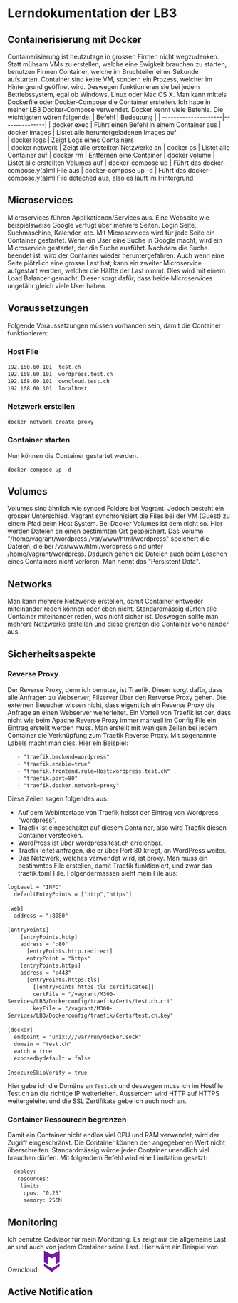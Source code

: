 # Lerndokumentation der LB3

## Containerisierung mit Docker
Containerisierung ist heutzutage in grossen Firmen nicht wegzudenken. Statt mühsam VMs zu erstellen, welche eine Ewigkeit brauchen zu starten, benutzen Firmen Container, welche im Bruchteiler einer Sekunde aufstarten. Container sind keine VM, sondern ein Prozess, welcher im Hintergrund geöffnet wird. Deswegen funktionieren sie bei jedem Betriebssystem, egal ob Windows, Linux oder Mac OS X. Man kann mittels Dockerfile oder Docker-Compose die Container erstellen. Ich habe in meiner LB3 Docker-Compose verwendet.
Docker kennt viele Befehle. Die wichtigsten wären folgende:
| Befehl               | Bedeutung     |
| ---------------------|---------------|
| docker exec          | Führt einen Befehl in einem Container aus 
| docker images        | Listet alle heruntergeladenen Images auf      
| docker logs          | Zeigt Logs eines Containers     
| docker network       | Zeigt alle erstellten Netzwerke an
| docker ps            | Listet alle Container auf
| docker rm            | Entfernen eine Container
| docker volume        | Listet alle erstellten Volumes auf
| docker-compose up    | Führt das docker-compose.y(a)ml File aus
| docker-compose up -d | Führt das docker-compose.y(a)ml File detached aus, also es läuft im Hintergrund

## Microservices
Microservices führen Applikationen/Services aus. Eine Webseite wie beispielsweise Google verfügt über mehrere Seiten. Login Seite, Suchmaschine, Kalender, etc. Mit Microservices wird für jede Seite ein Container gestartet. Wenn ein User eine Suche in Google macht, wird ein Microservice gestartet, der die Suche ausführt. Nachdem die Suche beendet ist, wird der Container wieder heruntergefahren. Auch wenn eine Seite plötzlich eine grosse Last hat, kann ein zweiter Microservice aufgestart werden, welcher die Hälfte der Last nimmt. Dies wird mit einem Load Balancer gemacht. Dieser sorgt dafür, dass beide Microservices ungefähr gleich viele User haben.

## Voraussetzungen
Folgende Voraussetzungen müssen vorhanden sein, damit die Container funktionieren:

### Host File
```
192.168.60.101	test.ch
192.168.60.101	wordpress.test.ch
192.168.60.101	owncloud.test.ch
192.168.60.101  localhost
```

### Netzwerk erstellen
```
docker network create proxy
```

### Container starten
Nun können die Container gestartet werden.
```
docker-compose up -d
```

## Volumes
Volumes sind ähnlich wie synced Folders bei Vagrant. Jedoch besteht ein grosser Unterschied. Vagrant synchronisiert die Files bei der VM (Guest) zu einem Pfad beim Host System. Bei Docker Volumes ist dem nicht so. Hier werden Dateien an einen bestimmten Ort gespeichert. Das Volume "/home/vagrant/wordpress:/var/www/html/wordpress" speichert die Dateien, die bei /var/www/html/wordpress sind unter /home/vagrant/wordpress. Dadurch gehen die Dateien auch beim Löschen eines Containers nicht verloren. Man nennt das "Persistent Data".

## Networks
Man kann mehrere Netzwerke erstellen, damit Container entweder miteinander reden können oder eben nicht. Standardmässig dürfen alle Container miteinander reden, was nicht sicher ist. Deswegen sollte man mehrere Netzwerke erstellen und diese grenzen die Container voneinander aus.

## Sicherheitsaspekte

### Reverse Proxy
Der Reverse Proxy, denn ich benutze, ist Traefik. Dieser sorgt dafür, dass alle Anfragen zu Webserver, Filserver über den Rerverse Proxy gehen. Die externen Besucher wissen nicht, dass eigentlich ein Reverse Proxy die Anfrage an einen Webserver weiterleitet. Ein Vorteil von Traefik ist der, dass nicht wie beim Apache Reverse Proxy immer manuell im Config File ein Eintrag erstellt werden muss. Man erstellt mit wenigen Zeilen bei jedem Container die Verknüpfung zum Traefik Reverse Proxy. Mit sogenannte Labels macht man dies. Hier ein Beispiel:
```
   - "traefik.backend=wordpress"
   - "traefik.enable=true"
   - "traefik.frontend.rule=Host:wordpress.test.ch"
   - "traefik.port=80"
   - "traefik.docker.network=proxy"
```
Diese Zeilen sagen folgendes aus:
- Auf dem Webinterface von Traefik heisst der Eintrag von Wordpress "wordpress".
- Traefik ist eingeschaltet auf diesem Container, also wird Traefik diesen Container verstecken.
- WordPress ist über wordpress.test.ch erreichbar.
- Traefik leitet anfragen, die er über Port 80 kriegt, an WordPress weiter.
- Das Netzwerk, welches verwendet wird, ist proxy.
Man muss ein bestimmtes File erstellen, damit Traefik funktioniert, und zwar das traefik.toml File. Folgendermassen sieht mein File aus:
```
logLevel = "INFO"
  defaultEntryPoints = ["http","https"]

[web]
  address = ":8080"

[entryPoints]
    [entryPoints.http]
    address = ":80"
      [entryPoints.http.redirect]
      entryPoint = "https"
    [entryPoints.https]
    address = ":443"
      [entryPoints.https.tls]
        [[entryPoints.https.tls.certificates]]
        certFile = "/vagrant/M300-Services/LB3/Dockerconfig/traefik/Certs/test.ch.crt"
        keyFile = "/vagrant/M300-Services/LB3/Dockerconfig/traefik/Certs/test.ch.key"

[docker]
  endpoint = "unix:///var/run/docker.sock"
  domain = "test.ch"
  watch = true
  exposedbydefault = false

InsecureSkipVerify = true
```
Hier gebe ich die Domäne an ```Test.ch``` und deswegen muss ich im Hostfile Test.ch an die richtige IP weiterleiten. Ausserdem wird HTTP auf HTTPS weitergeleitet und die SSL Zertifikate gebe ich auch noch an.

### Container Ressourcen begrenzen
Damit ein Container nicht endlos viel CPU und RAM verwendet, wird der Zugriff eingeschränkt. Die Container können den angegebenen Wert nicht überschreiten. Standardmässig würde jeder Container unendlich viel brauchen dürfen. Mit folgendem Befehl wird eine Limitation gesetzt:
```
  deploy:
   resources:
    limits:
     cpus: "0.25"
     memory: 256M
```

## Monitoring
Ich benutze Cadvisor für mein Monitoring. Es zeigt mir die allgemeine Last an und auch von jedem Container seine Last. Hier wäre ein Beispiel von Owncloud:
![Owncloud in Cadvisor](https://github.com/adam-p/markdown-here/raw/master/src/common/images/icon48.png "Owncloud in Cadvisor")

## Active Notification